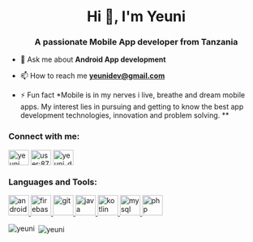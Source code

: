 <h1 align="center">Hi 👋, I'm Yeuni</h1>
<h3 align="center">A passionate Mobile App developer from Tanzania</h3>

- 💬 Ask me about **Android App development**

- 📫 How to reach me **yeunidev@gmail.com**

- ⚡ Fun fact *Mobile is in my nerves
 i live, breathe and dream 
 mobile apps. My interest 
 lies in pursuing and getting 
 to know the best app development
 technologies, 
innovation and problem solving.
**

<p align="left">
<h3 align="left">Connect with me:</h3>
<a href="https://linkedin.com/in/yeuni gilbert" target="blank"><img align="center" src="https://cdn.jsdelivr.net/npm/simple-icons@3.0.1/icons/linkedin.svg" alt="yeuni gilbert" height="30" width="40" /></a>
<a href="https://stackoverflow.com/users/user:8748934" target="blank"><img align="center" src="https://cdn.jsdelivr.net/npm/simple-icons@3.0.1/icons/stackoverflow.svg" alt="user:8748934" height="30" width="40" /></a>
<a href="https://instagram.com/yeuni_dev" target="blank"><img align="center" src="https://cdn.jsdelivr.net/npm/simple-icons@3.0.1/icons/instagram.svg" alt="yeuni_dev" height="30" width="40" /></a>
</p>

<h3 align="left">Languages and Tools:</h3>
<p align="left"> <a href="https://developer.android.com" target="_blank"> <img src="https://www.vectorlogo.zone/logos/android/android-official.svg" alt="android" width="40" height="40"/> </a> <a href="https://firebase.google.com/" target="_blank"> <img src="https://www.vectorlogo.zone/logos/firebase/firebase-icon.svg" alt="firebase" width="40" height="40"/> </a> <a href="https://git-scm.com/" target="_blank"> <img src="https://www.vectorlogo.zone/logos/git-scm/git-scm-icon.svg" alt="git" width="40" height="40"/> </a> <a href="https://www.java.com" target="_blank"> <img src="https://devicons.github.io/devicon/devicon.git/icons/java/java-original-wordmark.svg" alt="java" width="40" height="40"/> </a> <a href="https://kotlinlang.org" target="_blank"> <img src="https://www.vectorlogo.zone/logos/kotlinlang/kotlinlang-icon.svg" alt="kotlin" width="40" height="40"/> </a> <a href="https://www.mysql.com/" target="_blank"> <img src="https://devicons.github.io/devicon/devicon.git/icons/mysql/mysql-original-wordmark.svg" alt="mysql" width="40" height="40"/> </a> <a href="https://www.php.net" target="_blank"> <img src="https://devicons.github.io/devicon/devicon.git/icons/php/php-original.svg" alt="php" width="40" height="40"/> </a> </p>

<p><img align="left" src="https://github-readme-stats.vercel.app/api/top-langs/?username=yeuni&layout=compact" alt="yeuni" /></p>

<p>&nbsp;<img align="center" src="https://github-readme-stats.vercel.app/api?username=yeuni&show_icons=true" alt="yeuni" /></p>
